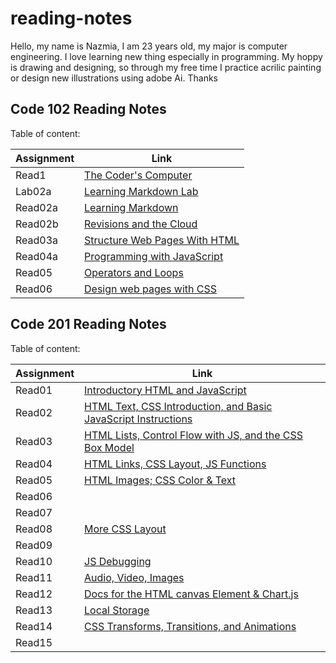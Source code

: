 # reading-notes

Hello, my name is Nazmia, I am 23 years old, my major is computer engineering. I love learning new thing especially in programming. My hoppy is drawing and designing, so through my free time I practice acrilic painting or design new illustrations using adobe Ai. Thanks   

## Code 102 Reading Notes
Table of content:<br/>

| Assignment | Link                                                          |  
|------------| --------------------------------------------------------------|
| Read1      | [The Coder's Computer](code-102/read1.md)                     |   
| Lab02a     | [Learning Markdown Lab](code-102/Lab02a-Learning-Markdown.md) |  
| Read02a    | [Learning Markdown](code-102/read02a.md)                      |   
| Read02b    | [Revisions and the Cloud](code-102/read02b.md)                |   
| Read03a    | [Structure Web Pages With HTML](code-102/read03a.md)          |
| Read04a    | [Programming with JavaScript](code-102/read04a.md)            | 
| Read05     | [Operators and Loops](code-102/read05.md)                     |
| Read06     | [Design web pages with CSS](code-102/read06.md)               |   


## Code 201 Reading Notes
Table of content:<br/>

| Assignment | Link                                                                                 |  
|------------| -------------------------------------------------------------------------------------|
| Read01     | [Introductory HTML and JavaScript](code-201/read01a.md)                              | 
| Read02     | [HTML Text, CSS Introduction, and Basic JavaScript Instructions](code-201/read2.md)  |    
| Read03     | [HTML Lists, Control Flow with JS, and the CSS Box Model](code-201/read3.md)         | 
| Read04     | [HTML Links, CSS Layout, JS Functions](code-201/read4.md)                            |
| Read05     | [HTML Images; CSS Color & Text](code-201/read5.md)                                   | 
| Read06     |                                                                                      | 
| Read07     |                                                                                      | 
| Read08     | [More CSS Layout](code-201/read8.md)                                                 |    
| Read09     |                                                                                      | 
| Read10     | [JS Debugging](code-201/read10.md)                                                   | 
| Read11     | [Audio, Video, Images](code-201/read11.md)                                           | 
| Read12     | [Docs for the HTML canvas Element & Chart.js](code-201/read12.md)                    | 
| Read13     | [Local Storage](code-201/read13.md)                                                  | 
| Read14     | [CSS Transforms, Transitions, and Animations](code-201/read14.md)                    | 
| Read15     |                                                                                      | 



